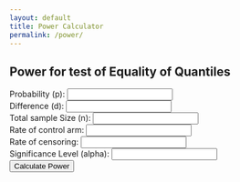 ```yaml
---
layout: default
title: Power Calculator
permalink: /power/
---
```


<h2>Power for test of Equality of Quantiles</h2>

<form id="power-form">
  <label>Probability (p): <input type="number" id="prob" step="any" required></label><br>
  <label>Difference (d): <input type="number" id="diff" step="any" required></label><br>
  <label>Total sample Size (n): <input type="number" id="sample-size" required></label><br>
  <label>Rate of control arm: <input type="number" id="rate-control" step="any" required></label><br>
  <label>Rate of censoring: <input type="number" id="rate-cens" step="any" required></label><br>
  <label>Significance Level (alpha): <input type="number" id="alpha" step="any" required></label><br>
  <button type="submit">Calculate Power</button>
</form>

<p id="result"></p>

<script>
  function normCDF(x) {
    return (1 - Math.erf(-x / Math.sqrt(2))) / 2;
  }

    function expo_pdf(x, lambda) {
    return lambda*Math.exp(-lambda*x);
  }

   function normSInv(p) {
    // Inverse CDF of standard normal
    return Math.sqrt(2) * inverseErf(2 * p - 1);
  }

  function inverseErf(x) {
    // Approximate inverse error function
    let a = 0.147;
    let ln = Math.log(1 - x * x);
    let term1 = 2 / (Math.PI * a) + ln / 2;
    let term2 = ln / a;
    return Math.sign(x) * Math.sqrt(Math.sqrt(term1 * term1 - term2) - term1);
  }

  document.getElementById("power-form").addEventListener("submit", function(e) {
    e.preventDefault();

    const prob = parseFloat(document.getElementById("prob").value);
    const n = parseFloat(document.getElementById("sample-size").value);
    const rateC = parseFloat(document.getElementById("rate-control").value);
    const diff = parseFloat(document.getElementById("diff").value);
    const rateCens = parseFloat(document.getElementById("rate-cens").value);
    const alpha = parseFloat(document.getElementById("alpha").value);

    const z_alpha = Math.abs(normSInv(1 - alpha));
    const quantC = -Math.log(1-prob)/rateC;
    const rateE = -Math.log(1-prob)/(quantC - diff);
    const quantE = quantC - diff;
    const phiC = rateC/(rateC+rateCens) * (Math.exp((rateC+rateCens)*quantC) - 1);
    const phiE = rateE/(rateE+rateCens) * (Math.exp((rateE+rateCens)*quantE) - 1);
    const sigma2 = (1-prob)^2 * (phiC/((1/2)*expo_pdf(quantC, rateC)) +  phiE/((1/2)*expo_pdf(quantE, rateE)) );
    const z_critical = normSInv(1 - alpha / 2);
    const power = 1-normCDF(z_power - Math.sqrt(n)*diff/(Math.sqrt(sigma^2 )) +  normCDF(-z_power - Math.sqrt(n)*diff/(Math.sqrt(sigma^2 )) ;

    document.getElementById("result").innerText = "Estimated Power: " + (power * 100).toFixed(2) + "%";
  });

  // Approximation of inverse normal CDF
  function normSInv(p) {
    const a1 = -39.696830, a2 = 220.946098, a3 = -275.928510;
    const b1 = -54.476098, b2 = 161.585836, b3 = -155.698979;
    const c1 = 0.00048204;
    let x = p - 0.5, r;

    if (Math.abs(x) < 0.42) {
      r = x * x;
      return x * (((a3 * r + a2) * r + a1) * r + 1) /
                 ((((b3 * r + b2) * r + b1) * r + 1));
    }

    r = p < 0.5 ? p : 1 - p;
    r = Math.sqrt(-Math.log(r));
    r = (((c1 * r + 2.515517) * r + 0.802853) * r + 0.010328) /
        (((1.432788 * r + 0.189269) * r + 0.001308) * r + 1);
    return p < 0.5 ? -r : r;
  }
</script>

